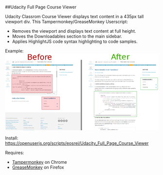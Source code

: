 ##Udacity Full Page Course Viewer

Udacity Classrom Course Viewer displays text content in a 435px tall viewport
div. This Tampermonkey/GreaseMonkey Userscript:

* Removes the viewport and displays text content at full height.
* Moves the Downloadables section to the main sidebar.
* Applies HighlightJS code syntax highlighting to code samples.

Example:
![Example of change](udacity_full_page_color.png?raw=true)

Install: https://openuserjs.org/scripts/eosrei/Udacity_Full_Page_Course_Viewer

Requires:

* [Tampermonkey](https://chrome.google.com/webstore/detail/tampermonkey/dhdgffkkebhmkfjojejmpbldmpobfkfo?hl=en) on Chrome
* [GreaseMonkey](https://addons.mozilla.org/en-us/firefox/addon/greasemonkey/) on Firefox

